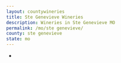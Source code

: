 ```yaml
---
layout: countywineries
title: Ste Genevieve Wineries
description: Wineries in Ste Genevieve MO
permalink: /mo/ste genevieve/
county: ste genevieve
state: mo
---
```

-
